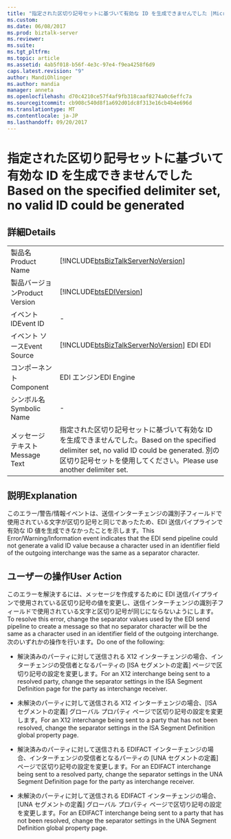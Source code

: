 ```yaml
---
title: "指定された区切り記号セットに基づいて有効な ID を生成できませんでした |Microsoft ドキュメント"
ms.custom: 
ms.date: 06/08/2017
ms.prod: biztalk-server
ms.reviewer: 
ms.suite: 
ms.tgt_pltfrm: 
ms.topic: article
ms.assetid: 4ab5f018-b56f-4e3c-97e4-f9ea4258f6d9
caps.latest.revision: "9"
author: MandiOhlinger
ms.author: mandia
manager: anneta
ms.openlocfilehash: d70c4210ce57f4af9fb318caaf8274a0c6effc7a
ms.sourcegitcommit: cb908c540d8f1a692d01dc8f313e16cb4b4e696d
ms.translationtype: MT
ms.contentlocale: ja-JP
ms.lasthandoff: 09/20/2017
---
```

# <a name="based-on-the-specified-delimiter-set-no-valid-id-could-be-generated"></a><span data-ttu-id="b1a57-102">指定された区切り記号セットに基づいて有効な ID を生成できませんでした</span><span class="sxs-lookup"><span data-stu-id="b1a57-102">Based on the specified delimiter set, no valid ID could be generated</span></span>
## <a name="details"></a><span data-ttu-id="b1a57-103">詳細</span><span class="sxs-lookup"><span data-stu-id="b1a57-103">Details</span></span>  
  
|||  
|-|-|  
|<span data-ttu-id="b1a57-104">製品名</span><span class="sxs-lookup"><span data-stu-id="b1a57-104">Product Name</span></span>|[!INCLUDE[btsBizTalkServerNoVersion](../includes/btsbiztalkservernoversion-md.md)]|  
|<span data-ttu-id="b1a57-105">製品バージョン</span><span class="sxs-lookup"><span data-stu-id="b1a57-105">Product Version</span></span>|[!INCLUDE[btsEDIVersion](../includes/btsediversion-md.md)]|  
|<span data-ttu-id="b1a57-106">イベント ID</span><span class="sxs-lookup"><span data-stu-id="b1a57-106">Event ID</span></span>|-|  
|<span data-ttu-id="b1a57-107">イベント ソース</span><span class="sxs-lookup"><span data-stu-id="b1a57-107">Event Source</span></span>|[!INCLUDE[btsBizTalkServerNoVersion](../includes/btsbiztalkservernoversion-md.md)]<span data-ttu-id="b1a57-108"> EDI</span><span class="sxs-lookup"><span data-stu-id="b1a57-108"> EDI</span></span>|  
|<span data-ttu-id="b1a57-109">コンポーネント</span><span class="sxs-lookup"><span data-stu-id="b1a57-109">Component</span></span>|<span data-ttu-id="b1a57-110">EDI エンジン</span><span class="sxs-lookup"><span data-stu-id="b1a57-110">EDI Engine</span></span>|  
|<span data-ttu-id="b1a57-111">シンボル名</span><span class="sxs-lookup"><span data-stu-id="b1a57-111">Symbolic Name</span></span>|-|  
|<span data-ttu-id="b1a57-112">メッセージ テキスト</span><span class="sxs-lookup"><span data-stu-id="b1a57-112">Message Text</span></span>|<span data-ttu-id="b1a57-113">指定された区切り記号セットに基づいて有効な ID を生成できませんでした。</span><span class="sxs-lookup"><span data-stu-id="b1a57-113">Based on the specified delimiter set, no valid ID could be generated.</span></span> <span data-ttu-id="b1a57-114">別の区切り記号セットを使用してください。</span><span class="sxs-lookup"><span data-stu-id="b1a57-114">Please use another delimiter set.</span></span>|  
  
## <a name="explanation"></a><span data-ttu-id="b1a57-115">説明</span><span class="sxs-lookup"><span data-stu-id="b1a57-115">Explanation</span></span>  
 <span data-ttu-id="b1a57-116">このエラー/警告/情報イベントは、送信インターチェンジの識別子フィールドで使用されている文字が区切り記号と同じであったため、EDI 送信パイプラインで有効な ID 値を生成できなかったことを示します。</span><span class="sxs-lookup"><span data-stu-id="b1a57-116">This Error/Warning/Information event indicates that the EDI send pipeline could not generate a valid ID value because a character used in an identifier field of the outgoing interchange was the same as a separator character.</span></span>  
  
## <a name="user-action"></a><span data-ttu-id="b1a57-117">ユーザーの操作</span><span class="sxs-lookup"><span data-stu-id="b1a57-117">User Action</span></span>  
 <span data-ttu-id="b1a57-118">このエラーを解決するには、メッセージを作成するために EDI 送信パイプラインで使用されている区切り記号の値を変更し、送信インターチェンジの識別子フィールドで使用されている文字と区切り記号が同じにならないようにします。</span><span class="sxs-lookup"><span data-stu-id="b1a57-118">To resolve this error, change the separator values used by the EDI send pipeline to create a message so that no separator character will be the same as a character used in an identifier field of the outgoing interchange.</span></span> <span data-ttu-id="b1a57-119">次のいずれかの操作を行います。</span><span class="sxs-lookup"><span data-stu-id="b1a57-119">Do one of the following:</span></span>  
  
-   <span data-ttu-id="b1a57-120">解決済みのパーティに対して送信される X12 インターチェンジの場合、インターチェンジの受信者となるパーティの [ISA セグメントの定義] ページで区切り記号の設定を変更します。</span><span class="sxs-lookup"><span data-stu-id="b1a57-120">For an X12 interchange being sent to a resolved party, change the separator settings in the ISA Segment Definition page for the party as interchange receiver.</span></span>  
  
-   <span data-ttu-id="b1a57-121">未解決のパーティに対して送信される X12 インターチェンジの場合、[ISA セグメントの定義] グローバル プロパティ ページで区切り記号の設定を変更します。</span><span class="sxs-lookup"><span data-stu-id="b1a57-121">For an X12 interchange being sent to a party that has not been resolved, change the separator settings in the ISA Segment Definition global property page.</span></span>  
  
-   <span data-ttu-id="b1a57-122">解決済みのパーティに対して送信される EDIFACT インターチェンジの場合、インターチェンジの受信者となるパーティの [UNA セグメントの定義] ページで区切り記号の設定を変更します。</span><span class="sxs-lookup"><span data-stu-id="b1a57-122">For an EDIFACT interchange being sent to a resolved party, change the separator settings in the UNA Segment Definition page for the party as interchange receiver.</span></span>  
  
-   <span data-ttu-id="b1a57-123">未解決のパーティに対して送信される EDIFACT インターチェンジの場合、[UNA セグメントの定義] グローバル プロパティ ページで区切り記号の設定を変更します。</span><span class="sxs-lookup"><span data-stu-id="b1a57-123">For an EDIFACT interchange being sent to a party that has not been resolved, change the separator settings in the UNA Segment Definition global property page.</span></span>